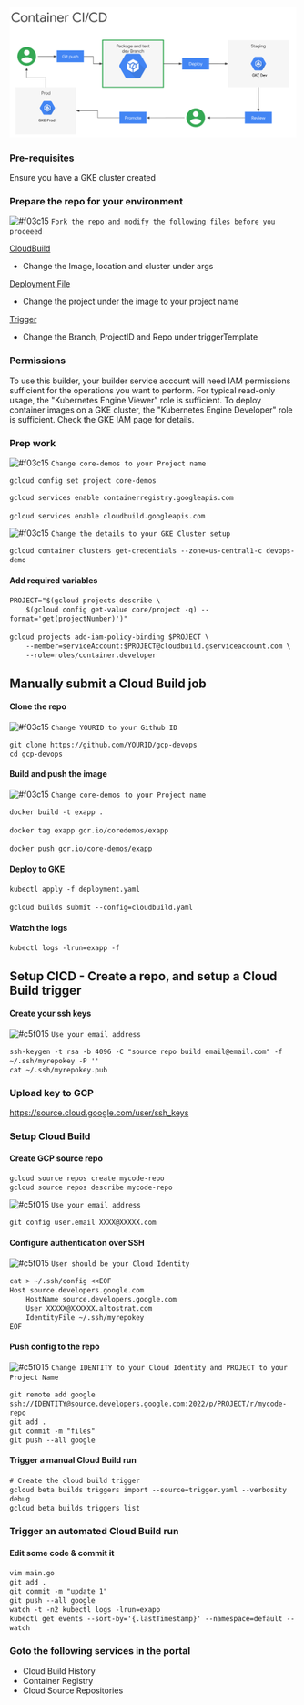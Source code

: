 ![new](new.png)

### Pre-requisites
Ensure you have a GKE cluster created
###


### Prepare the repo for your environment

 ![#f03c15](https://via.placeholder.com/15/f03c15/f03c15.png) `Fork the repo and modify the following files before you proceeed`

[CloudBuild](cloudbuild.yaml)
- Change the Image, location and cluster under args

[Deployment File](deployment.yaml)
- Change the project under the image to your project name

[Trigger](trigger.yaml)
- Change the Branch, ProjectID and Repo under triggerTemplate




### Permissions
To use this builder, your builder service account will need IAM permissions sufficient for the operations you want to perform. For typical read-only usage, the "Kubernetes Engine Viewer" role is sufficient. To deploy container images on a GKE cluster, the "Kubernetes Engine Developer" role is sufficient. Check the GKE IAM page for details.


### Prep work

 ![#f03c15](https://via.placeholder.com/15/f03c15/f03c15.png) `Change core-demos to your Project name`
```
gcloud config set project core-demos
```
```
gcloud services enable containerregistry.googleapis.com

gcloud services enable cloudbuild.googleapis.com

```


 ![#f03c15](https://via.placeholder.com/15/f03c15/f03c15.png) `Change the details to your GKE Cluster setup`

```
gcloud container clusters get-credentials --zone=us-central1-c devops-demo
```
#### Add required variables
```
PROJECT="$(gcloud projects describe \
    $(gcloud config get-value core/project -q) --format='get(projectNumber)')"

gcloud projects add-iam-policy-binding $PROJECT \
    --member=serviceAccount:$PROJECT@cloudbuild.gserviceaccount.com \
    --role=roles/container.developer
```

## Manually submit a Cloud Build job

#### Clone the repo
 ![#f03c15](https://via.placeholder.com/15/f03c15/f03c15.png) `Change YOURID to your Github ID`
```
git clone https://github.com/YOURID/gcp-devops
cd gcp-devops
```

#### Build and push the image
 ![#f03c15](https://via.placeholder.com/15/f03c15/f03c15.png) `Change core-demos to your Project name`
```
docker build -t exapp .

docker tag exapp gcr.io/coredemos/exapp

docker push gcr.io/core-demos/exapp
```
#### Deploy to GKE
```
kubectl apply -f deployment.yaml

gcloud builds submit --config=cloudbuild.yaml
```
#### Watch the logs
```
kubectl logs -lrun=exapp -f
```

## Setup CICD - Create a repo, and setup a Cloud Build trigger

#### Create your ssh keys
![#c5f015](https://via.placeholder.com/15/c5f015/c5f015.png) `Use your email address`
```
ssh-keygen -t rsa -b 4096 -C "source repo build email@email.com" -f ~/.ssh/myrepokey -P ''
cat ~/.ssh/myrepokey.pub
```
### Upload key to GCP

https://source.cloud.google.com/user/ssh_keys

### Setup Cloud Build


#### Create GCP source repo
```
gcloud source repos create mycode-repo
gcloud source repos describe mycode-repo
```
![#c5f015](https://via.placeholder.com/15/c5f015/c5f015.png) `Use your email address`
```
git config user.email XXXX@XXXXX.com
```
#### Configure authentication over SSH

![#c5f015](https://via.placeholder.com/15/c5f015/c5f015.png) `User should be your Cloud Identity`
```
cat > ~/.ssh/config <<EOF
Host source.developers.google.com
    HostName source.developers.google.com
    User XXXXX@XXXXXX.altostrat.com
    IdentityFile ~/.ssh/myrepokey
EOF
```

#### Push config  to the repo
![#c5f015](https://via.placeholder.com/15/c5f015/c5f015.png) `Change IDENTITY to your Cloud Identity and PROJECT to your Project Name`
```
git remote add google ssh://IDENTITY@source.developers.google.com:2022/p/PROJECT/r/mycode-repo
git add .
git commit -m "files"
git push --all google
```

#### Trigger a manual Cloud Build run
```
# Create the cloud build trigger
gcloud beta builds triggers import --source=trigger.yaml --verbosity debug
gcloud beta builds triggers list
```

### Trigger an automated Cloud Build run


#### Edit some code & commit it
```
vim main.go
git add .
git commit -m "update 1"
git push --all google
watch -t -n2 kubectl logs -lrun=exapp
kubectl get events --sort-by='{.lastTimestamp}' --namespace=default --watch
```

### Goto the following services in the portal
 * Cloud Build History
 * Container Registry
 * Cloud Source Repositories
